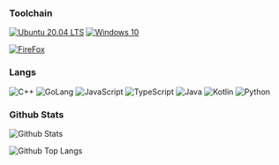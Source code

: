 ### Toolchain

[![Ubuntu 20.04 LTS](https://img.shields.io/badge/Ubuntu-20.04%20LTS-E95420?style=flat-square&logo=ubuntu&logoColor=ffffff)](https://lightyears1998.github.io/notebook/toolchain/operating-system/linux/distributions/Ubuntu/)
[![Windows 10](https://img.shields.io/badge/Windows-10-2376bc?style=flat-square&logo=windows&logoColor=ffffff)](https://lightyears1998.github.io/notebook/toolchain/operating-system/windows/)

[![FireFox](https://img.shields.io/badge/Browser-Firefox-FF7139?style=flat-square&logo=firefox&logoColor=ffffff)](https://www.mozilla.org/firefox/)

### Langs

![C++](https://img.shields.io/badge/C%2b%2b-00599C?style=flat-square&logo=c%2b%2b&logoColor=ffffff)
![GoLang](https://img.shields.io/badge/GoLang-00ADD8?style=flat-square&logo=go&logoColor=ffffff)
![JavaScript](https://img.shields.io/badge/JavaScript-f7df1e?style=flat-square&logo=JavaScript&logoColor=000000)
![TypeScript](https://img.shields.io/badge/Typescript-007ACC?style=flat-square&logo=TypeScript&logoColor=ffffff)
![Java](https://img.shields.io/badge/Java-007396?style=flat-square&logo=java&logoColor=ffffff)
![Kotlin](https://img.shields.io/badge/Kotlin-0095D5?style=flat-square&logo=Kotlin&logoColor=ffffff)
![Python](https://img.shields.io/badge/Python-3776AB?style=flat-square&logo=Python&logoColor=ffffff)

### Github Stats

![Github Stats](https://github-readme-stats.vercel.app/api?username=lightyears1998&show_icons=true)

![Github Top Langs](https://github-readme-stats.vercel.app/api/top-langs/?username=lightyears1998&layout=compact)
